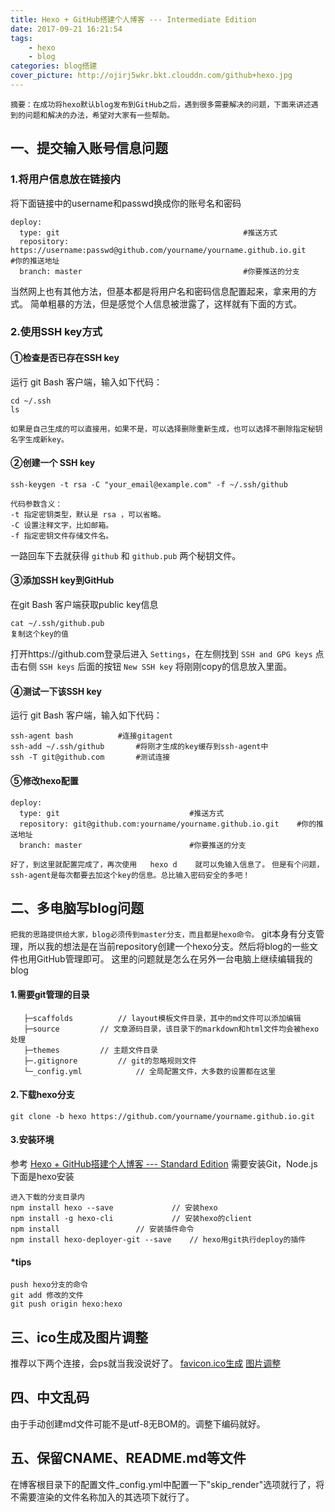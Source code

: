 ```yaml
---
title: Hexo + GitHub搭建个人博客 --- Intermediate Edition
date: 2017-09-21 16:21:54
tags:
	- hexo
	- blog
categories: blog搭建
cover_picture: http://ojirj5wkr.bkt.clouddn.com/github+hexo.jpg
---
```

``
摘要：在成功将hexo默认blog发布到GitHub之后，遇到很多需要解决的问题，下面来讲述遇到的问题和解决的办法，希望对大家有一些帮助。
``
## 一、提交输入账号信息问题

### 1.将用户信息放在链接内
将下面链接中的username和passwd换成你的账号名和密码
```
deploy:
  type: git 										#推送方式
  repository: https://username:passwd@github.com/yourname/yourname.github.io.git	#你的推送地址
  branch: master 									#你要推送的分支
```
当然网上也有其他方法，但基本都是将用户名和密码信息配置起来，拿来用的方式。
简单粗暴的方法，但是感觉个人信息被泄露了，这样就有下面的方式。
### 2.使用SSH  key方式
#### ①检查是否已存在SSH key
运行 git Bash 客户端，输入如下代码：
```
cd ~/.ssh
ls
```
`如果是自己生成的可以直接用，如果不是，可以选择删除重新生成，也可以选择不删除指定秘钥名字生成新key。`
#### ②创建一个 SSH key 
```
ssh-keygen -t rsa -C "your_email@example.com" -f ~/.ssh/github

代码参数含义：
-t 指定密钥类型，默认是 rsa ，可以省略。
-C 设置注释文字，比如邮箱。
-f 指定密钥文件存储文件名。
```
一路回车下去就获得 `github` 和 `github.pub` 两个秘钥文件。
#### ③添加SSH key到GitHub
在git Bash 客户端获取public key信息
```
cat ~/.ssh/github.pub
复制这个key的值
```
打开https://github.com登录后进入 `Settings`，在左侧找到 `SSH and GPG keys`
点击右侧 `SSH keys` 后面的按钮 `New SSH key` 
将刚刚copy的信息放入里面。
#### ④测试一下该SSH key
运行 git Bash 客户端，输入如下代码：
```
ssh-agent bash			#连接gitagent
ssh-add ~/.ssh/github		#将刚才生成的key缓存到ssh-agent中
ssh -T git@github.com		#测试连接
```
#### ⑤修改hexo配置
```
deploy:
  type: git 							#推送方式
  repository: git@github.com:yourname/yourname.github.io.git	#你的推送地址
  branch: master 						#你要推送的分支
```
`好了，到这里就配置完成了，再次使用   hexo d    就可以免输入信息了。`
`但是有个问题，ssh-agent是每次都要去加这个key的信息。总比输入密码安全的多吧！`
## 二、多电脑写blog问题
`把我的思路提供给大家，blog必须传到master分支，而且都是hexo命令。`
git本身有分支管理，所以我的想法是在当前repository创建一个hexo分支。然后将blog的一些文件也用GitHub管理即可。
这里的问题就是怎么在另外一台电脑上继续编辑我的blog

#### 1.需要git管理的目录
```
   ├─scaffolds			// layout模板文件目录，其中的md文件可以添加编辑
   ├─source			// 文章源码目录，该目录下的markdown和html文件均会被hexo处理
   ├─themes			// 主题文件目录
   ├─.gitignore			// git的忽略规则文件
   └─_config.yml			// 全局配置文件，大多数的设置都在这里    
```
#### 2.下载hexo分支
```
git clone -b hexo https://github.com/yourname/yourname.github.io.git
```
#### 3.安装环境
参考 [Hexo + GitHub搭建个人博客 --- Standard Edition](https://imtiercel.github.io/StandardEdition/)
需要安装Git，Node.js
下面是hexo安装
```
进入下载的分支目录内
npm install hexo --save     		// 安装hexo
npm install -g hexo-cli     		// 安装hexo的client
npm install 				// 安装插件命令
npm install hexo-deployer-git --save	// hexo用git执行deploy的插件
```
#### *tips
```
push hexo分支的命令
git add 修改的文件
git push origin hexo:hexo
```
## 三、ico生成及图片调整
推荐以下两个连接，会ps就当我没说好了。
[favicon.ico生成](https://www.ico.la/)
[图片调整](http://www.gaitubao.com/)
## 四、中文乱码
由于手动创建md文件可能不是utf-8无BOM的。调整下编码就好。
## 五、保留CNAME、README.md等文件
在博客根目录下的配置文件_config.yml中配置一下"skip_render"选项就行了，将不需要渲染的文件名称加入的其选项下就行了。
